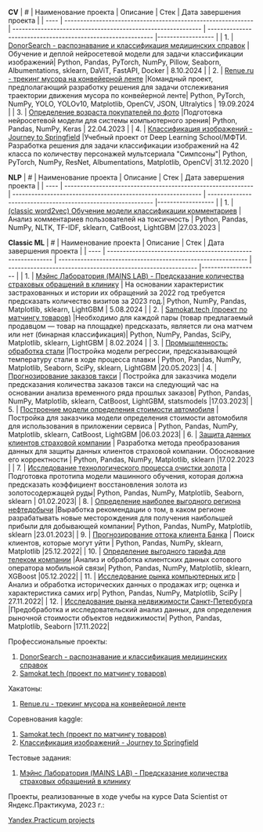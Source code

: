 **CV**
| #    | Наименование проекта                | Описание                                                     | Стек                                                         | Дата завершения проекта                                                         |
| ---- | ------------------------------------------------------------ | ------------------------------------------------------------ | ------------------------------------------------------------ |------------------ |
| 1.   | [DonorSearch - распознавание и классификация медицинских справок](https://github.com/burooom/ml_projects/tree/main/DonorSearchOCR) |Обучение и деплой нейросетевой модели для задачи классификации изображений| Python, Pandas, PyTorch, NumPy, Pillow, Seaborn, Albumentations, sklearn, DaViT, FastAPI, Docker | 8.10.2024 |
| 2.   | [Renue.ru - трекинг мусора на конвейерной ленте](https://github.com/burooom/ml_projects/tree/main/Renue_hackathon_2024) |Командный проект, предполагающий разработку решения для задачи отслеживания траектории движения мусора по конвейерной ленте| Python, PyTorch, NumPy, YOLO, YOLOv10, Matplotlib, OpenCV, JSON, Ultralytics | 19.09.2024 |
| 3.   | [Определение возраста покупателей по фото](https://github.com/burooom/ml_projects/tree/main/Yandex.Practicum_projects/Computer_vision-regression) |Подготовка нейросетевой модели для системы компьютерного зрения| Python, Pandas, NumPy, Keras | 22.04.2023 |
| 4.   | [Классификация изображений - Journey to Springfield](https://github.com/burooom/ml_projects/tree/main/DL_School_projects) |Учебный проект от Deep Learning School/МФТИ. Разработка решения для задачи классификации изображений на 42 класса по количеству персонажей мультсериала "Симпсоны"| Python, PyTorch, NumPy, ResNet, Albumentations, Matplotlib, OpenCV| 31.12.2020 |


**NLP**
| #    | Наименование проекта                | Описание                                                     | Стек                                                         | Дата завершения проекта                                                         |
| ---- | ------------------------------------------------------------ | ------------------------------------------------------------ | ------------------------------------------------------------ |------------------ |
| 1.   | [(classic word2vec) Обучение модели классификации комментариев](https://github.com/burooom/ml_projects/tree/main/Yandex.Practicum_projects/Comments_classification) | Анализ комментариев пользователей на токсичность | Python, Pandas, NumPy, NLTK, TF-IDF, sklearn, CatBoost, LightGBM |27.03.2023 |
<!-- | 2.   | [(BERT neural network) Обучение модели классификации комментариев](https://github.com/burooom/ml_projects/tree/main/Comments_classification) | Анализ комментариев пользователей на токсичность | Python, PyTorch, Pandas, NumPy, nltk, tf-idf, sklearn, BERT |-->

**Classic ML**
| #    | Наименование проекта                | Описание                                                     | Стек                                                         | Дата завершения проекта                                                         |
| ---- | ------------------------------------------------------------ | ------------------------------------------------------------ | ------------------------------------------------------------ |------------------ |
| 1.   | [Мэйнс Лаборатория (MAINS LAB) - Предсказание количества страховых обращений в клинику](https://github.com/burooom/ml_projects/tree/main/MAINS_LAB_test_case_2024/) | На основании характеристик застрахованных и истории их обращений за 2022 год требуется предсказать количество визитов за 2023 год.| Python, NumPy, Pandas, Matplotlib, sklearn, LightGBM | 5.08.2024 |
| 2.   | [Samokat.tech (проект по матчингу товаров)](https://github.com/burooom/ml_projects/tree/main/Smokat_Goods_matching_kaggle_2024) |Необходимо для каждой пары (товар предлагаемый продавцом — товар на площадке) предсказать, является ли она матчем или нет (бинарная классификация)| Python, NumPy, Pandas, SciPy, Matplotlib, sklearn, LightGBM | 8.02.2024 |
| 3.   | [Промышленность: обработка стали](https://github.com/burooom/ml_projects/tree/main/Yandex.Practicum_projects/Steel_production) |Постройка модели регрессии, предсказывающей температуру стали в ходе процесса плавки | Python, Pandas, NumPy, Matplotlib, Seaborn, SciPy, sklearn, LightGBM |20.05.2023|
| 4.   | [Прогнозирование заказов такси](https://github.com/burooom/ml_projects/tree/main/Yandex.Practicum_projects/Taxi_orders_forecasting) | Постройка для заказчика модели предсказания количества заказов такси на следующий час на основании анализа временного ряда прошлых заказов| Python, Pandas, NumPy, Matplotlib, sklearn, CatBoost, LightGBM, statsmodels |17.03.2023|
| 5.   | [Построение модели определения стоимости автомобиля](https://github.com/burooom/ml_projects/tree/main/Yandex.Practicum_projects/Car_pricing_model) | Постройка для заказчика модели определения стоимости автомобиля для использования в приложении сервиса | Python, Pandas, NumPy, Matplotlib, sklearn, CatBoost, LightGBM |06.03.2023|
| 6.   | [Защита данных клиентов страховой компании](https://github.com/burooom/ml_projects/tree/main/Yandex.Practicum_projects/Insurance) | Разработка метода преобразования данных для защиты данных клиентов страховой компании. Обоснование его корректности | Python, Pandas, NumPy, Matplotlib, sklearn |17.02.2023 |
| 7.   | [Исследование технологического процесса очистки золота](https://github.com/burooom/ml_projects/tree/main/Yandex.Practicum_projects/Gold_purification) |Подготовка прототипа модели машинного обучения, которая должна предсказать коэффициент восстановления золота из золотосодержащей руды| Python, Pandas, NumPy, Matplotlib, Seaborn, sklearn | 01.02.2023|
| 8.   | [Определение наиболее выгодного региона нефтедобычи](https://github.com/burooom/ml_projects/tree/main/Yandex.Practicum_projects/Oil_extraction) |Выработка рекомендации о том, в каком регионе разрабатывать новые месторождения для получения наибольшей прибыли для добывающей компании| Python, Pandas, NumPy, Matplotlib, sklearn |23.01.2023|
| 9.   | [Прогнозирование оттока клиента Банка](https://github.com/burooom/ml_projects/tree/main/Yandex.Practicum_projects/Bank_churn_rate) | Поиск клиентов, которые могут уйти | Python, Pandas, NumPy, sklearn, Matplotlib       |25.12.2022|
| 10.   | [Определение выгодного тарифа для телеком компании](https://github.com/burooom/ml_projects/tree/main/Yandex.Practicum_projects/Telecom) |Анализ и обработка клиентских данных сотового оператора мобильной связи| Python, Pandas, NumPy, Matplotlib, sklearn, XGBoost |05.12.2022|
| 11.   | [Исследование рынка компьютерных игр](https://github.com/burooom/ml_projects/tree/main/Yandex.Practicum_projects/Game_market_research) |Анализ и обработка исторических данных о продажах игр; оценка и характеристика самих игр| Python, Pandas, NumPy, Matplotlib, SciPy | 27.11.2022|
| 12.   | [Исследование рынка недвижимости Санкт-Петербурга](https://github.com/burooom/ml_projects/tree/main/Yandex.Practicum_projects/Real_estate_analysis) |Предобработка и исследовательский анализ данных, для определения рыночной стоимости объектов недвижимости| Python, Pandas, Matplotlib, Seaborn |17.11.2022|


Профессиональные проекты:

1. [DonorSearch - распознавание и классификация медицинских справок](https://github.com/burooom/ml_projects/tree/main/DonorSearchOCR)
2. [Samokat.tech (проект по матчингу товаров)](https://github.com/burooom/ml_projects/tree/main/Smokat_Goods_matching_kaggle_2024)

Хакатоны:

1. [Renue.ru - трекинг мусора на конвейерной ленте](https://github.com/burooom/ml_projects/tree/main/Renue_hackathon_2024)

Соревнования kaggle:

1. [Samokat.tech (проект по матчингу товаров)](https://github.com/burooom/ml_projects/tree/main/Smokat_Goods_matching_kaggle_2024)
2. [Классификация изображений - Journey to Springfield](https://github.com/burooom/ml_projects/tree/main/DL_School_projects)

Тестовые задания:

1. [Мэйнс Лаборатория (MAINS LAB) - Предсказание количества страховых обращений в клинику](https://github.com/burooom/ml_projects/tree/main/MAINS_LAB_test_case_2024/)

Проекты, реализованные в ходе учебы на курсе Data Scientist от Яндекс.Практикума, 2023 г.:

[Yandex.Practicum projects](https://github.com/burooom/ml_projects/tree/main/Yandex.Practicum_projects)


